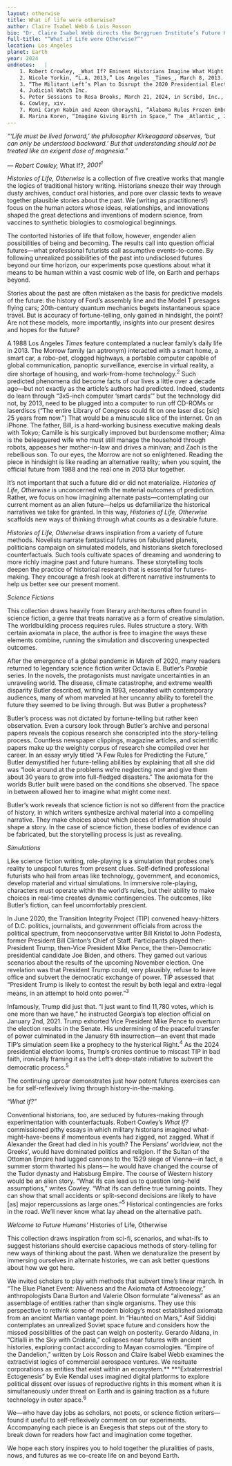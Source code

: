 ```yaml
---
layout: otherwise
title: What if life were otherwise?
author: Claire Isabel Webb & Lois Rosson
bio: "Dr. Claire Isabel Webb directs the Berggruen Institute’s Future Humans program that investigates the histories and futures of life, mind, and outer space. Webb earned her Ph.D. from MIT’s History, Anthropology, and Science, Technology, and Society (HASTS) program in 2020. Her book project, _Reflexive Alienation_, explores how scientists since the Space Age, despite alien life forms' perpetual and perhaps permanent unknowability, have designed sophisticated experiments of expectation that anticipate Other biologies and intelligences.<br><br> Dr. Lois Rosson is a continuing Berggruen Institute Fellow. She received her Ph.D. from the History Department at U.C. Berkeley in 2022, where she specialized in the History of Science. Her current book project, _How to Paint Space:\ Image and Authority in the American Space Age_, examines the impact of mid-century astronomical illustration on perceptions of space landscapes in both the popular and scientific imaginaries. Rosson was previously a Guggenheim Fellow at the Smithsonian’s National Air and Space Museum, a research associate at Lawrence Livermore National Lab, and holds the 2023 – 2024 Octavia E. Butler Fellowship at the Huntington Library."
full-title: "“What if Life were Otherwise?”"
location: Los Angeles
planet: Earth
year: 2024
endnotes:   |
    1. Robert Crowley, _What If? Eminent Historians Imagine What Might Have Been_ (New York: G.P. Putnam’s Sons, 2001), 397.
    2. Nicole Yorkin, “L.A. 2013,” Los Angeles _Times_, March 8, 2013.
    3. “The Militant Left’s Plan to Disrupt the 2020 Presidential Election,” A Judicial Watch Election Bulletin, Judicial Watch Inc., September 21, 2020: 4.
    4. Judicial Watch Inc.
    5. Peter Sessions to Rosa Brooks, March 21, 2024, in Scribd, Inc., ed. Libby Emmons.
    6. Cowley, xiv.
    7. Roni Caryn Rabin and Azeen Ghorayshi, “Alabama Rules Frozen Embryos Are Children, Raising Questions about Fertility Care,” The New York _Times_, February 21, 2024.
    8. Marina Koren, “Imagine Giving Birth in Space,” The _Atlantic_, January 2, 2019.
---
```






_“‘Life must be lived forward,’ the philosopher Kirkeagaard observes, ‘but can only be understood backward.’ But that understanding should not be treated like an exigent dose of magnesia.”_

_—  Robert Cowley,_ What If?, _2001<sup>1</sup>_

_Histories of Life, Otherwise_ is a collection of five creative works that mangle the logics of traditional history writing. Historians sneeze their way through dusty archives, conduct oral histories, and pore over classic texts to weave together plausible stories about the past. We (writing as practitioners!) focus on the human actors whose ideas, relationships, and innovations shaped the great detections and inventions of modern science, from vaccines to synthetic biologies to cosmological beginnings. 

The contorted histories of life that follow, however, engender alien possibilities of being and becoming. The results call into question official futures—what professional futurists call assumptive events-to-come. By following unrealized possibilities of the past into undisclosed futures beyond our time horizon, our experiments pose questions about what it means to be human within a vast cosmic web of life, on Earth and perhaps beyond.

Stories about the past are often mistaken as the basis for predictive models of the future: the history of Ford’s assembly line and the Model T presages flying cars; 20th-century quantum mechanics begets instantaneous space travel. But is accuracy of fortune-telling, only gained in hindsight, the point? Are not these models, more importantly, insights into our present desires and hopes for the future?

A 1988 Los Angeles _Times_ feature contemplated a nuclear family’s daily life in 2013. The Morrow family (an aptronym) interacted with a smart home, a smart car, a robo-pet, clogged highways, a portable computer capable of global communication, panoptic surveillance, exercise in virtual reality, a dire shortage of housing, and work-from-home technology.<sup>2</sup> Such predicted phenomena did become facts of our lives a little over a decade ago—but not exactly as the article’s authors had predicted. Indeed, students do learn through “3x5-inch computer ‘smart cards’” but the technology did not, by 2013, need to be plugged into a computer to run off CD-ROMs or laserdiscs (“The entire Library of Congress could fit on one laser disc [sic] 25 years from now.”) That would be a minuscule slice of the internet. On an iPhone. The father, Bill, is a hard-working business executive making deals with Tokyo; Camille is his surgically improved but burdensome mother; Alma is the beleaguered wife who must still manage the household through robots, appeases her mother-in-law and drives a minivan; and Zach is the rebellious son. To our eyes, the Morrow are not so enlightened. Reading the piece in hindsight is like reading an alternative reality; when you squint, the official future from 1988 and the real one in 2013 blur together. 

It’s not important that such a future did or did not materialize. _Histories of Life, Otherwise_ is unconcerned with the material outcomes of prediction. Rather, we focus on how imagining alternate pasts—contemplating our current moment as an alien future—helps us defamiliarize the historical narratives we take for granted. In this way, _Histories of Life, Otherwise_ scaffolds new ways of thinking through what counts as a desirable future.

_Histories of Life, Otherwise_ draws inspiration from a variety of future methods. Novelists narrate fantastical futures on fabulated planets, politicians campaign on simulated models, and historians sketch foreclosed counterfactuals. Such tools cultivate spaces of dreaming and wondering to more richly imagine past and future humans. These storytelling tools deepen the practice of historical research that is essential for futures-making. They encourage a fresh look at different narrative instruments to help us better see our present moment. 

_Science Fictions_

This collection draws heavily from literary architectures often found in science fiction, a genre that treats narrative as a form of creative simulation. The worldbuilding process requires rules. Rules structure a story. With certain axiomata in place, the author is free to imagine the ways these elements combine, running the simulation and discovering unexpected outcomes. 

After the emergence of a global pandemic in March of 2020, many readers returned to legendary science fiction writer Octavia E. Butler’s _Parable_ series. In the novels, the protagonists must navigate uncertainties in an unraveling world. The disease, climate catastrophe, and extreme wealth disparity Butler described, writing in 1993, resonated with contemporary audiences, many of whom marveled at her uncanny ability to foretell the future they seemed to be living through. But was Butler a prophetess? 

Butler’s process was not dictated by fortune-telling but rather keen observation. Even a cursory look through Butler’s archive and personal papers reveals the copious research she conscripted into the story-telling process. Countless newspaper clippings, magazine articles, and scientific papers make up the weighty corpus of research she compiled over her career. In an essay wryly titled “A Few Rules for Predicting the Future,” Butler demystified her future-telling abilities by explaining that all she did was “look around at the problems we’re neglecting now and give them about 30 years to grow into full-fledged disasters.” The axiomata for the worlds Butler built were based on the conditions she observed. The space in between allowed her to imagine what might come next. 

Butler’s work reveals that science fiction is not so different from the practice of history, in which writers synthesize archival material into a compelling narrative. They make choices about which pieces of information should shape a story. In the case of science fiction, these bodies of evidence can be fabricated, but the storytelling process is just as revealing. 

_Simulations_

Like science fiction writing, role-playing is a simulation that probes one’s reality to unspool futures from present clues. Self-defined professional futurists who hail from areas like technology, government, and economics, develop material and virtual simulations. In immersive role-playing, characters must operate within the world’s rules, but their ability to make choices in real-time creates dynamic contingencies. The outcomes, like Butler’s fiction, can feel uncomfortably prescient.        

In June 2020, the Transition Integrity Project (TIP) convened heavy-hitters of D.C. politics, journalists, and government officials from across the political spectrum, from neoconservative writer Bill Kristol to John Podesta, former President Bill Clinton’s Chief of Staff. Participants played then-President Trump, then-Vice President Mike Pence, the then-Democratic presidential candidate Joe Biden, and others. They gamed out various scenarios about the results of the upcoming November election. One revelation was that President Trump could, very plausibly, refuse to leave office and subvert the democratic exchange of power. TIP assessed that “President Trump is likely to contest the result by both legal and extra-legal means, in an attempt to hold onto power.”<sup>3</sup> 

Infamously, Trump did just that. “I just want to find 11,780 votes, which is one more than we have,” he instructed Georgia’s top election official on January 2nd, 2021. Trump exhorted Vice President Mike Pence to overturn the election results in the Senate. His undermining of the peaceful transfer of power culminated in the January 6th insurrection—an event that made TIP’s simulation seem like a prophecy to the hysterical Right.<sup>4</sup> As the 2024 presidential election looms, Trump’s cronies continue to miscast TIP in bad faith, ironically framing it as the Left’s deep-state initiative to subvert the democratic process.<sup>5</sup>

The continuing uproar demonstrates just how potent futures exercises can be for self-reflexively living through history-in-the-making. 

“_What If?”_

Conventional historians, too, are seduced by futures-making through experimentation with counterfactuals. Robert Cowley’s _What If?_ commissioned pithy essays in which military historians imagined what-might-have-beens if momentous events had zigged, not zagged. What if Alexander the Great had died in his youth?  The Persians’ worldview, not the Greeks’, would have dominated politics and religion. If the Sultan of the Ottoman Empire had lugged cannons to the 1529 siege of Vienna—in fact, a summer storm thwarted his plans— he would have changed the course of the Tudor dynasty and Habsburg Empire. The course of Western history would be an alien story. “What ifs can lead us to question long-held assumptions,” writes Cowley. “What ifs can define true turning points. They can show that small accidents or split-second decisions are likely to have [as] major repercussions as large ones.”<sup>5</sup> Historical contingencies are forks in the road. We’ll never know what lay ahead on the alternative path. 

_Welcome to Future Humans’_ Histories of Life, Otherwise

This collection draws inspiration from sci-fi, scenarios, and what-ifs to suggest historians should exercise capacious methods of story-telling for new ways of thinking about the past. When we denaturalize the present by immersing ourselves in alternate histories, we can ask better questions about how we got here. 

We invited scholars to play with methods that subvert time’s linear march. In “The Blue Planet Event: Aliveness and the Axiomata of Astroecology,” anthropologists Dana Burton and Valerie Olson formulate “aliveness” as an assemblage of entities rather than single organisms. They use this perspective to rethink some of modern biology’s most established axiomata from an ancient Martian vantage point. In “Haunted on Mars,” Asif Siddiqi contemplates an unrealized  Soviet space future and considers how the missed possibilities of the past can weigh on posterity. Gerardo Aldana, in “Citlalli in the Sky with Cnidaria,” collapses near futures with ancient histories, exploring contact according to Mayan cosmologies. “Empire of the Dandelion,” written by Lois Rosson and Claire Isabel Webb examines the extractivist logics of commercial aerospace ventures. We resituate corporations as entities that exist within an ecosystem.** **“Extraterrestrial Ectogenesis” by Evie Kendal uses imagined digital platforms to explore political dissent over issues of reproductive rights in this moment when it is simultaneously under threat on Earth and is gaining traction as a future technology in outer space.<sup>6</sup>

We—who have day jobs as scholars, not poets, or science fiction writers—found it useful to self-reflexively comment on our experiments. Accompanying each piece is an Exegesis that steps out of the story to break down for readers how fact and imagination come together. 

We hope each story inspires you to hold together the pluralities of pasts, nows, and futures as we co-create life on and beyond Earth. 

